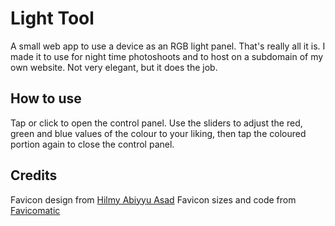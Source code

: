 # Light Tool
A small web app to use a device as an RGB light panel. That's really all it is. I made it to use for night time photoshoots and to host on a subdomain of my own website. Not very elegant, but it does the job.
## How to use
Tap or click to open the control panel. Use the sliders to adjust the red, green and blue values of the colour to your liking, then tap the coloured portion again to close the control panel.
## Credits
Favicon design from [Hilmy Abiyyu Asad](https://freeicons.io/video-production-3/color-grading-color-balance-colour-rgb-color-icon-467624#)
Favicon sizes and code from [Favicomatic](https://favicomatic.com/)